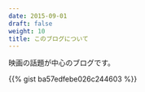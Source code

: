 ```yaml
---
date: 2015-09-01
draft: false
weight: 10
title: このブログについて
---
```


映画の話題が中心のブログです。


{{% gist ba57edfebe026c244603 %}}

